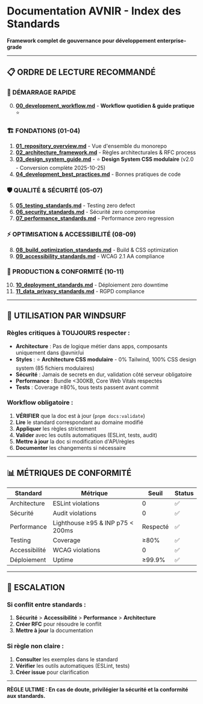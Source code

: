 # Documentation AVNIR - Index des Standards

<!-- METADATA -->
<!-- Version: 2.1.0 -->
<!-- Last Updated: 2025-10-25 -->
<!-- Last Validated: 2025-10-25 -->
<!-- Next Review: 2025-11-24 -->
<!-- Dependencies: ALL -->
<!-- Breaking Changes: Reorganization of file numbering -->
<!-- Status: ACTIVE -->
<!-- /METADATA -->

**Framework complet de gouvernance pour développement enterprise-grade**

---

## 📋 **ORDRE DE LECTURE RECOMMANDÉ**

### **🚀 DÉMARRAGE RAPIDE**
0. **[00_development_workflow.md](./00_development_workflow.md)** - **Workflow quotidien & guide pratique** ⭐

### **🏗️ FONDATIONS (01-04)**
1. **[01_repository_overview.md](./01_repository_overview.md)** - Vue d'ensemble du monorepo
2. **[02_architecture_framework.md](./02_architecture_framework.md)** - Règles architecturales & RFC process
3. **[03_design_system_guide.md](./03_design_system_guide.md)** - ⭐ **Design System CSS modulaire** (v2.0 - Conversion complète 2025-10-25)
4. **[04_development_best_practices.md](./04_development_best_practices.md)** - Bonnes pratiques de code

### **🛡️ QUALITÉ & SÉCURITÉ (05-07)**
5. **[05_testing_standards.md](./05_testing_standards.md)** - Testing zero defect
6. **[06_security_standards.md](./06_security_standards.md)** - Sécurité zero compromise
7. **[07_performance_standards.md](./07_performance_standards.md)** - Performance zero regression

### **⚡ OPTIMISATION & ACCESSIBILITÉ (08-09)**
8. **[08_build_optimization_standards.md](./08_build_optimization_standards.md)** - Build & CSS optimization
9. **[09_accessibility_standards.md](./09_accessibility_standards.md)** - WCAG 2.1 AA compliance

### **🚀 PRODUCTION & CONFORMITÉ (10-11)**
10. **[10_deployment_standards.md](./10_deployment_standards.md)** - Déploiement zero downtime
11. **[11_data_privacy_standards.md](./11_data_privacy_standards.md)** - RGPD compliance

---

## 🎯 **UTILISATION PAR WINDSURF**

### **Règles critiques à TOUJOURS respecter :**
- **Architecture** : Pas de logique métier dans apps, composants uniquement dans @avnir/ui
- **Styles** : ⭐ **Architecture CSS modulaire** - 0% Tailwind, 100% CSS design system (85 fichiers modulaires)
- **Sécurité** : Jamais de secrets en dur, validation côté serveur obligatoire
- **Performance** : Bundle <300KB, Core Web Vitals respectés
- **Tests** : Coverage ≥80%, tous tests passent avant commit

### **Workflow obligatoire :**
1. **VÉRIFIER** que la doc est à jour (`pnpm docs:validate`)
2. **Lire** le standard correspondant au domaine modifié
3. **Appliquer** les règles strictement
4. **Valider** avec les outils automatiques (ESLint, tests, audit)
5. **Mettre à jour** la doc si modification d'API/règles
6. **Documenter** les changements si nécessaire

---

## 📊 **MÉTRIQUES DE CONFORMITÉ**

| Standard | Métrique | Seuil | Status |
|----------|----------|-------|--------|
| Architecture | ESLint violations | 0 | ✅ |
| Sécurité | Audit violations | 0 | ✅ |
| Performance | Lighthouse ≥95 & INP p75 < 200ms | Respecté | ✅ |
| Testing | Coverage | ≥80% | ✅ |
| Accessibilité | WCAG violations | 0 | ✅ |
| Déploiement | Uptime | ≥99.9% | ✅ |

---

## 🚨 **ESCALATION**

### **Si conflit entre standards :**
1. **Sécurité** > **Accessibilité** > **Performance** > **Architecture**
2. **Créer RFC** pour résoudre le conflit
3. **Mettre à jour** la documentation

### **Si règle non claire :**
1. **Consulter** les exemples dans le standard
2. **Vérifier** les outils automatiques (ESLint, tests)
3. **Créer issue** pour clarification

---

**RÈGLE ULTIME : En cas de doute, privilégier la sécurité et la conformité aux standards.**
